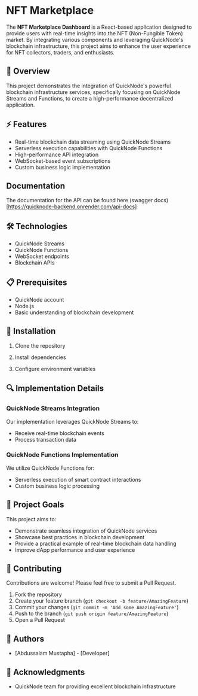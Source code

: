 # NFT Marketplace

The **NFT Marketplace Dashboard** is a React-based application designed to provide users with real-time insights into the NFT (Non-Fungible Token) market. By integrating various components and leveraging QuickNode's blockchain infrastructure, this project aims to enhance the user experience for NFT collectors, traders, and enthusiasts. 

## 🚀 Overview

This project demonstrates the integration of QuickNode's powerful blockchain infrastructure services, specifically focusing on QuickNode Streams and Functions, to create a high-performance decentralized application.

## ⚡ Features

- Real-time blockchain data streaming using QuickNode Streams
- Serverless execution capabilities with QuickNode Functions
- High-performance API integration
- WebSocket-based event subscriptions
- Custom business logic implementation

## Documentation

The documentation for the API can be found here (swagger docs)[https://quicknode-backend.onrender.com/api-docs]

## 🛠 Technologies

- QuickNode Streams
- QuickNode Functions
- WebSocket endpoints
- Blockchain APIs

## 📋 Prerequisites

- QuickNode account
- Node.js
- Basic understanding of blockchain development

## 🔧 Installation

1. Clone the repository


2. Install dependencies


3. Configure environment variables



## 🔍 Implementation Details

### QuickNode Streams Integration

Our implementation leverages QuickNode Streams to:
- Receive real-time blockchain events
- Process transaction data

### QuickNode Functions Implementation

We utilize QuickNode Functions for:
- Serverless execution of smart contract interactions
- Custom business logic processing


## 🎯 Project Goals

This project aims to:
- Demonstrate seamless integration of QuickNode services
- Showcase best practices in blockchain development
- Provide a practical example of real-time blockchain data handling
- Improve dApp performance and user experience

## 🤝 Contributing

Contributions are welcome! Please feel free to submit a Pull Request.

1. Fork the repository
2. Create your feature branch (`git checkout -b feature/AmazingFeature`)
3. Commit your changes (`git commit -m 'Add some AmazingFeature'`)
4. Push to the branch (`git push origin feature/AmazingFeature`)
5. Open a Pull Request


## 👥 Authors

- [Abdussalam Mustapha] - [Developer]

## 🙏 Acknowledgments

- QuickNode team for providing excellent blockchain infrastructure

